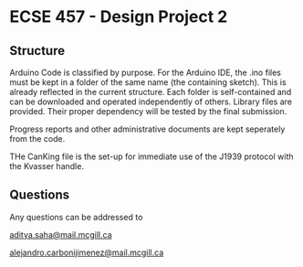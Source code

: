 # ECSE 457 - Design Project 2
## Structure
Arduino Code is classified by purpose. For the Arduino IDE, the .ino files must
be kept in a folder of the same name (the containing sketch). This is already
reflected in the current structure. Each folder is self-contained and can be
downloaded and operated independently of others. Library files are provided. 
Their proper dependency will be tested by the final submission. 

Progress reports and other administrative documents are kept seperately from the
code. 

THe CanKing file is the set-up for immediate use of the J1939 protocol with the
Kvasser handle.

## Questions
Any questions can be addressed to 

aditya.saha@mail.mcgill.ca

alejandro.carbonijimenez@mail.mcgill.ca
